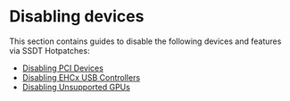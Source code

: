 # Disabling devices
This section contains guides to disable the following devices and features via SSDT Hotpatches:

- [Disabling PCI Devices](https://github.com/5T33Z0/OC-Little-Translated/tree/main/02_Disabling_Devices/Disabling_PCI_Devices)
- [Disabling EHCx USB Controllers](https://github.com/5T33Z0/OC-Little-Translated/tree/main/02_Disabling_Devices/Disabling_EHCx)
- [Disabling Unsupported GPUs](https://github.com/5T33Z0/OC-Little-Translated/tree/main/02_Disabling_Devices/Disabling_unsupported_GPUs)
